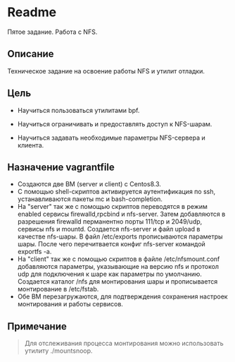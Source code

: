 # Readme


  Пятое  задание.
Работа с NFS.

## Описание

Техническое задание на освоение работы NFS и утилит отладки.

## Цель

  - Научиться пользоваться утилитами bpf.

  - Научиться ограничивать и предоставлять доступ к NFS-шарам.

  - Научиться задавать необходимые параметры NFS-сервера и клиента.

## Назначение vagrantfile
-  Создаются две ВМ (server и client) с Centos8.3.
- С помощью shell-скриптов активируется аутентификация по ssh, устанавливаются пакеты mc и bash-completion.
- На "server" так же с помощью скриптов  переводятся в режим enabled сервисы firewalld,rpcbind и nfs-server. Затем добавляются в разрешения firewalld перманентно порты 111/tcp и 2049/udp, сервисы nfs и mountd.
  Создается nfs-server и файл upload в качестве nfs-шары. В файл /etc/exports прописываются параметры шары.
  После чего перечитвается конфиг nfs-server командой exportfs -a.
- На "client" так же с помощью скриптов в файле /etc/nfsmount.conf добавляются параметры, указывающие на версию nfs и протокол udp для подключения к шаре как параметры по умолчанию.
 Создается каталог /nfs для монтирования шары и прописывается монтирование в /etc/fstab.
- Обе ВМ перезагружаются, для подтверждения сохранения настроек монтирования и работы сервисов. 
 
## Примечание
>   Для отслеживания процесса монтирования можно использовать утилиту ./mountsnoop.
   

